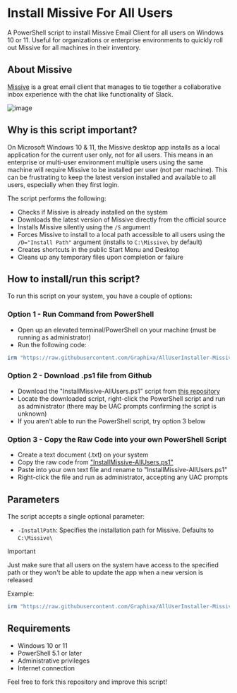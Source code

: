 # Install Missive For All Users
A PowerShell script to install Missive Email Client for all users on Windows 10 or 11. Useful for organizations or enterprise environments to quickly roll out Missive for all machines in their inventory.

## About Missive
[Missive](https://www.missiveapp.com) is a great email client that manages to tie together a collaborative inbox experience with the chat like functionality of Slack.

![image](https://user-images.githubusercontent.com/2350960/209822715-f82c068e-c682-43b6-906a-68520f1b48b1.png)

## Why is this script important?
On Microsoft Windows 10 & 11, the Missive desktop app installs as a local application for the current user only, not for all users. This means in an enterprise or multi-user environment multiple users using the same machine will require Missive to be installed per user (not per machine). This can be frustrating to keep the latest version installed and available to all users, especially when they first login.

The script performs the following:
* Checks if Missive is already installed on the system
* Downloads the latest version of Missive directly from the official source
* Installs Missive silently using the `/S` argument
* Forces Missive to install to a local path accessible to all users using the `/D="Install Path"` argument (installs to `C:\Missive\` by default)
* Creates shortcuts in the public Start Menu and Desktop
* Cleans up any temporary files upon completion or failure

## How to install/run this script?

To run this script on your system, you have a couple of options:

### Option 1 - Run Command from PowerShell
* Open up an elevated terminal/PowerShell on your machine (must be running as administrator)
* Run the following code:
```powershell
irm "https://raw.githubusercontent.com/Graphixa/AllUserInstaller-Missive/main/InstallMissive-AllUsers.ps1" | iex
```

### Option 2 - Download .ps1 file from Github
* Download the "InstallMissive-AllUsers.ps1" script from [this repository](https://github.com/Graphixa/AllUserInstaller-Missive/)
* Locate the downloaded script, right-click the PowerShell script and run as administrator (there may be UAC prompts confirming the script is unknown)
* If you aren't able to run the PowerShell script, try option 3 below

### Option 3 - Copy the Raw Code into your own PowerShell Script
* Create a text document (.txt) on your system
* Copy the raw code from ["InstallMissive-AllUsers.ps1"](https://raw.githubusercontent.com/Graphixa/AllUserInstaller-Missive/main/InstallMissive-AllUsers.ps1)
* Paste into your own text file and rename to "InstallMissive-AllUsers.ps1"
* Right-click the file and run as administrator, accepting any UAC prompts


## Parameters
The script accepts a single optional parameter:
* `-InstallPath`: Specifies the installation path for Missive. Defaults to `C:\Missive\`
  
> [!IMPORTANT]  
> Just make sure that all users on the system have access to the specified path or they won't be able to update the app when a new version is released

Example:
```powershell
irm "https://raw.githubusercontent.com/Graphixa/AllUserInstaller-Missive/main/InstallMissive-AllUsers.ps1" -InstallPath "D:\Missive" | iex
```


## Requirements
* Windows 10 or 11
* PowerShell 5.1 or later
* Administrative privileges
* Internet connection

Feel free to fork this repository and improve this script!

